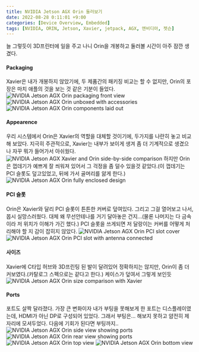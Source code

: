 ```yaml
---
title: NVIDIA Jetson AGX Orin 둘러보기
date: 2022-08-28 0:11:01 +9:00
categories: [Device Overview, Embedded]
tags: [NVIDIA, ORIN, Jetson, Xavier, jetpack, AGX, 엔비디아, 젯슨]
---
```

늘 그렇듯이 3D프린터에 일을 주고 나니 Orin을 개봉하고 둘러볼 시간이 아주 잠깐 생겼다.

<h4>Packaging</h4>
Xavier은 내가 개봉하지 않았기에, 두 제품간의 패키징 비교는 할 수 없지만, Orin의 포장은 마치 애플의 것을 보는 것 같은 기분이 들었다.
<img src="/assets/img/Orin/1.jpg" alt="NVIDIA Jetson AGX Orin packaging front view">
<img src="/assets/img/Orin/2.jpg" alt="NVIDIA Jetson AGX Orin unboxed with accessories">
<img src="/assets/img/Orin/3.jpg" alt="NVIDIA Jetson AGX Orin components laid out">

<h4>Appearence</h4>
우리 시스템에서 Orin은 Xavier의 역할을 대체할 것이기에, 두가지를 나란히 놓고 비교해 보았다.
지극히 주관적으로, Xavier는 내부가 보이게 생겨 좀 더 기계적으로 생겼으나 자꾸 뭐가 들어가서 아쉬웠다.
<img src="/assets/img/Orin/9.jpg" alt="NVIDIA Jetson AGX Xavier and Orin side-by-side comparison">
하지만 Orin은 껍데기가 예쁘게 잘 씌워져 있어서 그 걱정을 좀 덜수 있을것 같았다.(이 껍데기는 PCI 슬롯도 덮고있었고, 뒤에 가서 골머리를 앓게 한다.)
<img src="/assets/img/Orin/1.jpg" alt="NVIDIA Jetson AGX Orin fully enclosed design">

<h4>PCI 슬롯</h4>
Orin은 Xavier와 달리 PCI 슬롯이 튼튼한 커버로 덮여있다.
그리고 그걸 열어보고 나서, 몹시 실망스러웠다.
대체 왜 무선안테나를 거기 달아놓은 건지...(물론 나머지는 다 금속이라 저 위치가 이해가 가긴 했다.)
PCI 슬롯을 쓰게되면 저 달랑이는 커버를 어떻게 처리해야 할 지 감이 잡히지 않았다.
<img src="/assets/img/Orin/10.jpg" alt="NVIDIA Jetson AGX Orin PCI slot cover">
<img src="/assets/img/Orin/11.jpg" alt="NVIDIA Jetson AGX Orin PCI slot with antenna connected">

<h4>사이즈</h4>
Xavier에 C타입 허브와 3D프린팅 된 발이 달려있어 정확하지는 않지만, Orin이 좀 더 커보였다.(카탈로그 스펙으로는 같다고 한다.)
케이스가 덮여서 그렇게 보인듯
<img src="/assets/img/Orin/4.jpg" alt="NVIDIA Jetson AGX Orin size comparison with Xavier">

<h4>Ports</h4>
포트도 살짝 달라졌다.
가장 큰 변화이자 내가 부팅을 못해보게 한 포트는 디스플레이였는데, HDMI가 아닌 DP로 구성되어 있었다.
그래서 부팅은... 해보지 못하고 얌전히 제자리에 모셔두었다.
다음에 기회가 된다면 부팅까지..

<img src="/assets/img/Orin/5.jpg" alt="NVIDIA Jetson AGX Orin side view showing ports">
<img src="/assets/img/Orin/6.jpg" alt="NVIDIA Jetson AGX Orin rear view showing ports">
<img src="/assets/img/Orin/7.jpg" alt="NVIDIA Jetson AGX Orin top view">
<img src="/assets/img/Orin/8.jpg" alt="NVIDIA Jetson AGX Orin bottom view">



